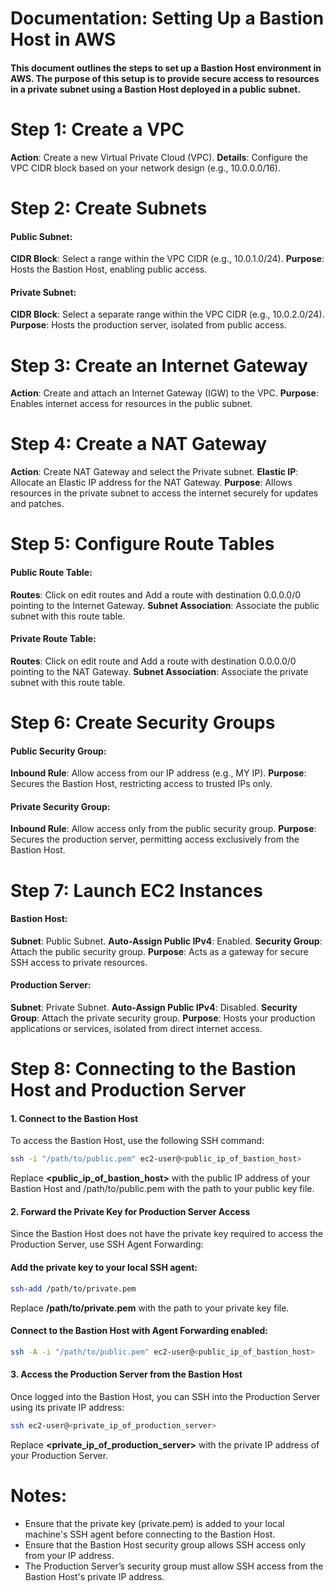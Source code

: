 # Documentation: Setting Up a Bastion Host in AWS
#### This document outlines the steps to set up a Bastion Host environment in AWS. The purpose of this setup is to provide secure access to resources in a private subnet using a Bastion Host deployed in a public subnet.

# Step 1: Create a VPC
**Action**: Create a new Virtual Private Cloud (VPC).
**Details**: Configure the VPC CIDR block based on your network design (e.g., 10.0.0.0/16).
# Step 2: Create Subnets
#### Public Subnet:
**CIDR Block**: Select a range within the VPC CIDR (e.g., 10.0.1.0/24).
**Purpose**: Hosts the Bastion Host, enabling public access.
#### Private Subnet:
**CIDR Block**: Select a separate range within the VPC CIDR (e.g., 10.0.2.0/24).
**Purpose**: Hosts the production server, isolated from public access.
# Step 3: Create an Internet Gateway
**Action**: Create and attach an Internet Gateway (IGW) to the VPC.
**Purpose**: Enables internet access for resources in the public subnet.
# Step 4: Create a NAT Gateway
**Action**: Create NAT Gateway and select the Private subnet.
**Elastic IP**: Allocate an Elastic IP address for the NAT Gateway.
**Purpose**: Allows resources in the private subnet to access the internet securely for updates and patches.
# Step 5: Configure Route Tables
#### Public Route Table:
**Routes**: Click on edit routes and Add a route with destination 0.0.0.0/0 pointing to the Internet Gateway.
**Subnet Association**: Associate the public subnet with this route table.
#### Private Route Table:
**Routes**: Click on edit route and Add a route with destination 0.0.0.0/0 pointing to the NAT Gateway.
**Subnet Association**: Associate the private subnet with this route table.
# Step 6: Create Security Groups
#### Public Security Group:
**Inbound Rule**: Allow access from our IP address (e.g., MY IP).
**Purpose**: Secures the Bastion Host, restricting access to trusted IPs only.
#### Private Security Group:
**Inbound Rule**: Allow access only from the public security group.
**Purpose**: Secures the production server, permitting access exclusively from the Bastion Host.
# Step 7: Launch EC2 Instances
#### Bastion Host:
**Subnet**: Public Subnet.
**Auto-Assign Public IPv4**: Enabled.
**Security Group**: Attach the public security group.
**Purpose**: Acts as a gateway for secure SSH access to private resources.
#### Production Server:
**Subnet**: Private Subnet.
**Auto-Assign Public IPv4**: Disabled.
**Security Group**: Attach the private security group.
**Purpose**: Hosts your production applications or services, isolated from direct internet access.
# Step 8: Connecting to the Bastion Host and Production Server
#### 1. Connect to the Bastion Host
To access the Bastion Host, use the following SSH command:
```bash
ssh -i "/path/to/public.pem" ec2-user@<public_ip_of_bastion_host>
```
Replace **<public_ip_of_bastion_host>** with the public IP address of your Bastion Host and /path/to/public.pem with the path to your public key file.
#### 2. Forward the Private Key for Production Server Access
Since the Bastion Host does not have the private key required to access the Production Server, use SSH Agent Forwarding:
#### Add the private key to your local SSH agent:
```bash
ssh-add /path/to/private.pem
```

Replace **/path/to/private.pem** with the path to your private key file.
#### Connect to the Bastion Host with Agent Forwarding enabled:
```bash
ssh -A -i "/path/to/public.pem" ec2-user@<public_ip_of_bastion_host>
```
#### 3. Access the Production Server from the Bastion Host
Once logged into the Bastion Host, you can SSH into the Production Server using its private IP address:
```bash
ssh ec2-user@<private_ip_of_production_server>
```
Replace **<private_ip_of_production_server>** with the private IP address of your Production Server.
# Notes:
- Ensure that the private key (private.pem) is added to your local machine's SSH agent before connecting to the Bastion Host.
- Ensure that the Bastion Host security group allows SSH access only from your IP address.
- The Production Server’s security group must allow SSH access from the Bastion Host's private IP address.
